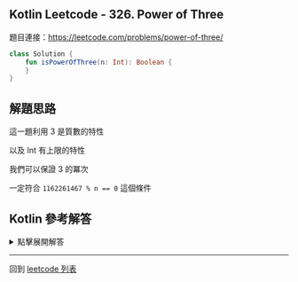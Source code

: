 ## Kotlin Leetcode - 326. Power of Three

題目連接：<https://leetcode.com/problems/power-of-three/>

```kotlin
class Solution {
    fun isPowerOfThree(n: Int): Boolean {
    }
}
```

## 解題思路

這一題利用 3 是質數的特性

以及 Int 有上限的特性

我們可以保證 3 的冪次

一定符合 `1162261467 % n == 0` 這個條件

## Kotlin 參考解答


<details>
  <summary>點擊展開解答</summary>


```kotlin
class Solution {
    fun isPowerOfThree(n: Int): Boolean {
        if (n <= 0) {
            return false
        }
        return 1162261467 % n == 0
    }
}
```

或者可以利用 `when` 縮減成單個表達式

```kotlin
class Solution {
    fun isPowerOfThree(n: Int) = when {
        n <= 0 -> false
        else -> 1162261467 % n == 0
    }
}
```

</details>
  
------

回到 [leetcode 列表](index.md)

